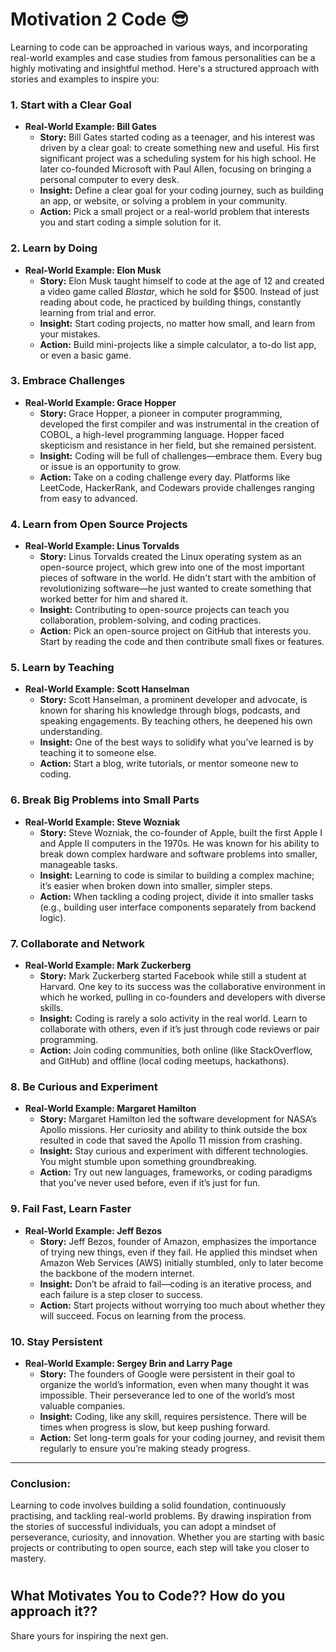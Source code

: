 # Motivation 2 Code 😎

Learning to code can be approached in various ways, and incorporating real-world examples and case studies from famous personalities can be a highly motivating and insightful method. Here's a structured approach with stories and examples to inspire you:

### 1. **Start with a Clear Goal**
   - **Real-World Example: Bill Gates**
     - **Story:** Bill Gates started coding as a teenager, and his interest was driven by a clear goal: to create something new and useful. His first significant project was a scheduling system for his high school. He later co-founded Microsoft with Paul Allen, focusing on bringing a personal computer to every desk.
     - **Insight:** Define a clear goal for your coding journey, such as building an app, or website, or solving a problem in your community.
     - **Action:** Pick a small project or a real-world problem that interests you and start coding a simple solution for it.  

### 2. **Learn by Doing**
   - **Real-World Example: Elon Musk**
     - **Story:** Elon Musk taught himself to code at the age of 12 and created a video game called *Blastar*, which he sold for $500. Instead of just reading about code, he practiced by building things, constantly learning from trial and error.
     - **Insight:** Start coding projects, no matter how small, and learn from your mistakes.
     - **Action:** Build mini-projects like a simple calculator, a to-do list app, or even a basic game.

### 3. **Embrace Challenges**
   - **Real-World Example: Grace Hopper**
     - **Story:** Grace Hopper, a pioneer in computer programming, developed the first compiler and was instrumental in the creation of COBOL, a high-level programming language. Hopper faced skepticism and resistance in her field, but she remained persistent.
     - **Insight:** Coding will be full of challenges—embrace them. Every bug or issue is an opportunity to grow.
     - **Action:** Take on a coding challenge every day. Platforms like LeetCode, HackerRank, and Codewars provide challenges ranging from easy to advanced.

### 4. **Learn from Open Source Projects**
   - **Real-World Example: Linus Torvalds**
     - **Story:** Linus Torvalds created the Linux operating system as an open-source project, which grew into one of the most important pieces of software in the world. He didn't start with the ambition of revolutionizing software—he just wanted to create something that worked better for him and shared it.
     - **Insight:** Contributing to open-source projects can teach you collaboration, problem-solving, and coding practices.
     - **Action:** Pick an open-source project on GitHub that interests you. Start by reading the code and then contribute small fixes or features.

### 5. **Learn by Teaching**
   - **Real-World Example: Scott Hanselman**
     - **Story:** Scott Hanselman, a prominent developer and advocate, is known for sharing his knowledge through blogs, podcasts, and speaking engagements. By teaching others, he deepened his own understanding.
     - **Insight:** One of the best ways to solidify what you’ve learned is by teaching it to someone else.
     - **Action:** Start a blog, write tutorials, or mentor someone new to coding.

### 6. **Break Big Problems into Small Parts**
   - **Real-World Example: Steve Wozniak**
     - **Story:** Steve Wozniak, the co-founder of Apple, built the first Apple I and Apple II computers in the 1970s. He was known for his ability to break down complex hardware and software problems into smaller, manageable tasks.
     - **Insight:** Learning to code is similar to building a complex machine; it’s easier when broken down into smaller, simpler steps.
     - **Action:** When tackling a coding project, divide it into smaller tasks (e.g., building user interface components separately from backend logic).

### 7. **Collaborate and Network**
   - **Real-World Example: Mark Zuckerberg**
     - **Story:** Mark Zuckerberg started Facebook while still a student at Harvard. One key to its success was the collaborative environment in which he worked, pulling in co-founders and developers with diverse skills.
     - **Insight:** Coding is rarely a solo activity in the real world. Learn to collaborate with others, even if it’s just through code reviews or pair programming.
     - **Action:** Join coding communities, both online (like StackOverflow, and GitHub) and offline (local coding meetups, hackathons).

### 8. **Be Curious and Experiment**
   - **Real-World Example: Margaret Hamilton**
     - **Story:** Margaret Hamilton led the software development for NASA’s Apollo missions. Her curiosity and ability to think outside the box resulted in code that saved the Apollo 11 mission from crashing.
     - **Insight:** Stay curious and experiment with different technologies. You might stumble upon something groundbreaking.
     - **Action:** Try out new languages, frameworks, or coding paradigms that you’ve never used before, even if it’s just for fun.

### 9. **Fail Fast, Learn Faster**
   - **Real-World Example: Jeff Bezos**
     - **Story:** Jeff Bezos, founder of Amazon, emphasizes the importance of trying new things, even if they fail. He applied this mindset when Amazon Web Services (AWS) initially stumbled, only to later become the backbone of the modern internet.
     - **Insight:** Don’t be afraid to fail—coding is an iterative process, and each failure is a step closer to success.
     - **Action:** Start projects without worrying too much about whether they will succeed. Focus on learning from the process.

### 10. **Stay Persistent**
   - **Real-World Example: Sergey Brin and Larry Page**
     - **Story:** The founders of Google were persistent in their goal to organize the world’s information, even when many thought it was impossible. Their perseverance led to one of the world’s most valuable companies.
     - **Insight:** Coding, like any skill, requires persistence. There will be times when progress is slow, but keep pushing forward.
     - **Action:** Set long-term goals for your coding journey, and revisit them regularly to ensure you’re making steady progress.

---

### Conclusion:
Learning to code involves building a solid foundation, continuously practising, and tackling real-world problems. By drawing inspiration from the stories of successful individuals, you can adopt a mindset of perseverance, curiosity, and innovation. Whether you are starting with basic projects or contributing to open source, each step will take you closer to mastery.

#

## What Motivates You to Code?? How do you approach it??
Share yours for inspiring the next gen. 
